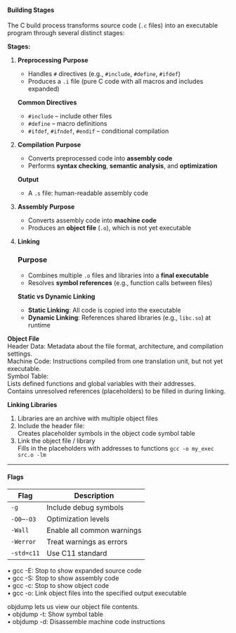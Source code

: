 #### Building Stages 

The C build process transforms source code (`.c` files) into an executable program through several distinct stages:

**Stages:**
1. **Preprocessing**
	**Purpose**
	- Handles `#` directives (e.g., `#include`, `#define`, `#ifdef`)
	- Produces a `.i` file (pure C code with all macros and includes expanded)
	
	**Common Directives**
	- `#include` – include other files
	- `#define` – macro definitions
	- `#ifdef`, `#ifndef`, `#endif` – conditional compilation

2. **Compilation**
	**Purpose**
	- Converts preprocessed code into **assembly code**
	- Performs **syntax checking**, **semantic analysis**, and **optimization**
	
	**Output**
	- A `.s` file: human-readable assembly code

3. **Assembly**
	**Purpose**
	- Converts assembly code into **machine code**
	- Produces an **object file** (`.o`), which is not yet executable

4. **Linking**
	### **Purpose**
	- Combines multiple `.o` files and libraries into a **final executable**
	- Resolves **symbol references** (e.g., function calls between files)
	
	**Static vs Dynamic Linking**
	- **Static Linking**: All code is copied into the executable
	- **Dynamic Linking**: References shared libraries (e.g., `libc.so`) at runtime


**Object File**  
	Header Data: Metadata about the file format, architecture, and compilation settings.  
	Machine Code: Instructions compiled from one translation unit, but not yet executable.  
	Symbol Table:  
		Lists defined functions and global variables with their addresses.  
		Contains unresolved references (placeholders) to be filled in during linking.

**Linking Libraries**
1. Libraries are an archive with multiple object files  
2. Include the header file:  
	Creates placeholder symbols in the object code symbol table  
3. Link the object file / library  
	Fills in the placeholders with addresses to functions
`gcc -o my_exec src.o -lm`


---
#### Flags

|Flag|Description|
|---|---|
|`-g`|Include debug symbols|
|`-O0`–`-O3`|Optimization levels|
|`-Wall`|Enable all common warnings|
|`-Werror`|Treat warnings as errors|
|`-std=c11`|Use C11 standard|

• gcc -E: Stop to show expanded source code  
• gcc -S: Stop to show assembly code  
• gcc -c: Stop to show object code  
• gcc -o: Link object files into the specified output executable

objdump lets us view our object file contents.  
• objdump -t: Show symbol table  
• objdump -d: Disassemble machine code instructions

